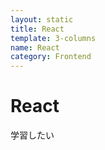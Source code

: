 ```yaml
---
layout: static
title: React
template: 3-columns
name: React
category: Frontend
---
```


# React

学習したい
